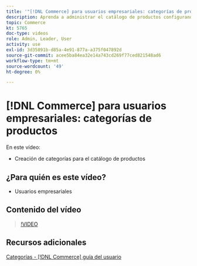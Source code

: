 ```yaml
---
title: '"[!DNL Commerce] para usuarios empresariales: categorías de productos"'
description: Aprenda a administrar el catálogo de productos configurando categorías.
topic: Commerce
kt: 5765
doc-type: videos
role: Admin, Leader, User
activity: use
exl-id: 3d35891b-d85a-4e91-877a-a375f047892d
source-git-commit: acee5ba84ea32e14a743cd269f77ced821548ad6
workflow-type: tm+mt
source-wordcount: '49'
ht-degree: 0%

---
```


# [!DNL Commerce] para usuarios empresariales: categorías de productos

En este vídeo:

- Creación de categorías para el catálogo de productos

## ¿Para quién es este vídeo?

- Usuarios empresariales

## Contenido del vídeo

>[!VIDEO](https://video.tv.adobe.com/v/35950?quality=12&learn=on)

## Recursos adicionales

[Categorías - [!DNL Commerce] guía del usuario](https://docs.magento.com/user-guide/catalog/categories.html)
